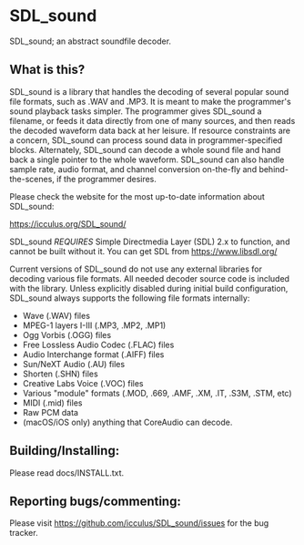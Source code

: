 # SDL_sound

SDL_sound; an abstract soundfile decoder.

## What is this?

SDL_sound is a library that handles the decoding of several popular sound file
formats, such as .WAV and .MP3. It is meant to make the programmer's sound
playback tasks simpler. The programmer gives SDL_sound a filename, or feeds
it data directly from one of many sources, and then reads the decoded
waveform data back at her leisure. If resource constraints are a concern,
SDL_sound can process sound data in programmer-specified blocks. Alternately,
SDL_sound can decode a whole sound file and hand back a single pointer to the
whole waveform. SDL_sound can also handle sample rate, audio format, and
channel conversion on-the-fly and behind-the-scenes, if the programmer
desires.

Please check the website for the most up-to-date information about SDL_sound:

https://icculus.org/SDL_sound/

SDL_sound _REQUIRES_ Simple Directmedia Layer (SDL) 2.x to function, and cannot
be built without it. You can get SDL from https://www.libsdl.org/

Current versions of SDL_sound do not use any external libraries for decoding
various file formats. All needed decoder source code is included with the
library. Unless explicitly disabled during initial build configuration,
SDL_sound always supports the following file formats internally:

- Wave (.WAV) files
- MPEG-1 layers I-III (.MP3, .MP2, .MP1)
- Ogg Vorbis (.OGG) files
- Free Lossless Audio Codec (.FLAC) files
- Audio Interchange format (.AIFF) files
- Sun/NeXT Audio (.AU) files
- Shorten (.SHN) files
- Creative Labs Voice (.VOC) files
- Various "module" formats (.MOD, .669, .AMF, .XM, .IT, .S3M, .STM, etc)
- MIDI (.mid) files
- Raw PCM data
- (macOS/iOS only) anything that CoreAudio can decode.

## Building/Installing:

Please read docs/INSTALL.txt.

## Reporting bugs/commenting:

Please visit https://github.com/icculus/SDL_sound/issues for the bug tracker.

